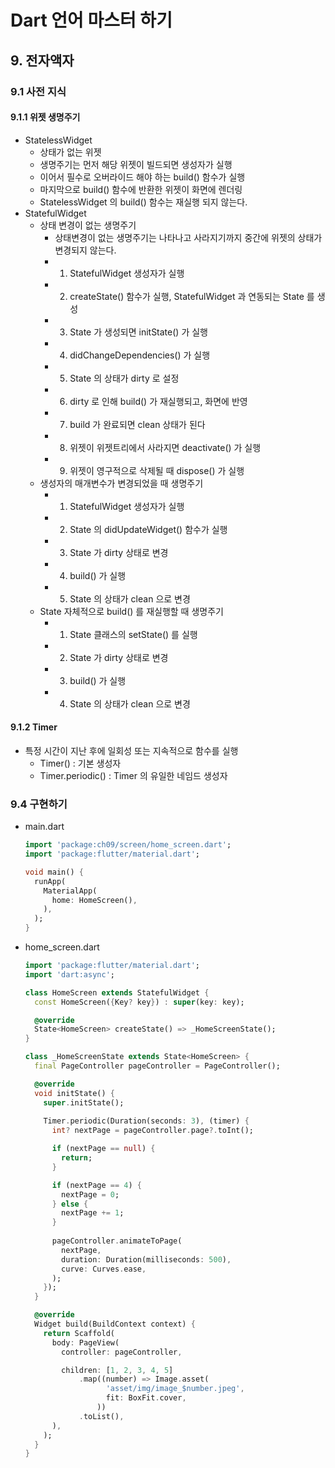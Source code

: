 # Dart 언어 마스터 하기
## 9. 전자액자
### 9.1 사전 지식
#### 9.1.1 위젯 생명주기
- StatelessWidget
  - 상태가 없는 위젯
  - 생명주기는 먼저 해당 위젯이 빌드되면 생성자가 실행
  - 이어서 필수로 오버라이드 해야 하는 build() 함수가 실행
  - 마지막으로 build() 함수에 반환한 위젯이 화면에 렌더링
  - StatelessWidget 의 build() 함수는 재실행 되지 않는다.
- StatefulWidget
  - 상태 변경이 없는 생명주기
    - 상태변경이 없는 생명주기는 나타나고 사라지기까지 중간에 위젯의 상태가 변경되지 않는다.
    - 1) StatefulWidget 생성자가 실행
    - 2) createState() 함수가 실행, StatefulWidget 과 연동되는 State 를 생성
    - 3) State 가 생성되면 initState() 가 실행
    - 4) didChangeDependencies() 가 실행
    - 5) State 의 상태가 dirty 로 설정
    - 6) dirty 로 인해 build() 가 재실행되고, 화면에 반영
    - 7) build 가 완료되면 clean 상태가 된다
    - 8) 위젯이 위젯트리에서 사라지면 deactivate() 가 실행
    - 9) 위젯이 영구적으로 삭제될 때 dispose() 가 실행
  - 생성자의 매개변수가 변경되었을 때 생명주기
    - 1) StatefulWidget 생성자가 실행
    - 2) State 의 didUpdateWidget() 함수가 실행
    - 3) State 가 dirty 상태로 변경
    - 4) build() 가 실행
    - 5) State 의 상태가 clean 으로 변경
  - State 자체적으로 build() 를 재실행할 때 생명주기
    - 1) State 클래스의 setState() 를 실행
    - 2) State 가 dirty 상태로 변경
    - 3) build() 가 실행
    - 4) State 의 상태가 clean 으로 변경
    
#### 9.1.2 Timer
- 특정 시간이 지난 후에 일회성 또는 지속적으로 함수를 실행
  - Timer() : 기본 생성자
  - Timer.periodic() : Timer 의 유일한 네임드 생성자
### 9.4 구현하기
- main.dart
    ```dart
    import 'package:ch09/screen/home_screen.dart';
    import 'package:flutter/material.dart';

    void main() {
      runApp(
        MaterialApp(
          home: HomeScreen(),
        ),
      );
    }
    ```
- home_screen.dart
    ```dart
    import 'package:flutter/material.dart';
    import 'dart:async';

    class HomeScreen extends StatefulWidget {
      const HomeScreen({Key? key}) : super(key: key);

      @override
      State<HomeScreen> createState() => _HomeScreenState();
    }

    class _HomeScreenState extends State<HomeScreen> {
      final PageController pageController = PageController();

      @override
      void initState() {
        super.initState();
        
        Timer.periodic(Duration(seconds: 3), (timer) {
          int? nextPage = pageController.page?.toInt();

          if (nextPage == null) {
            return;
          }

          if (nextPage == 4) {
            nextPage = 0;
          } else {
            nextPage += 1;
          }
          
          pageController.animateToPage(
            nextPage,
            duration: Duration(milliseconds: 500),
            curve: Curves.ease,
          );
        });
      }

      @override
      Widget build(BuildContext context) {
        return Scaffold(
          body: PageView(
            controller: pageController,

            children: [1, 2, 3, 4, 5]
                .map((number) => Image.asset(
                      'asset/img/image_$number.jpeg',
                      fit: BoxFit.cover,
                    ))
                .toList(),
          ),
        );
      }
    }
    ```